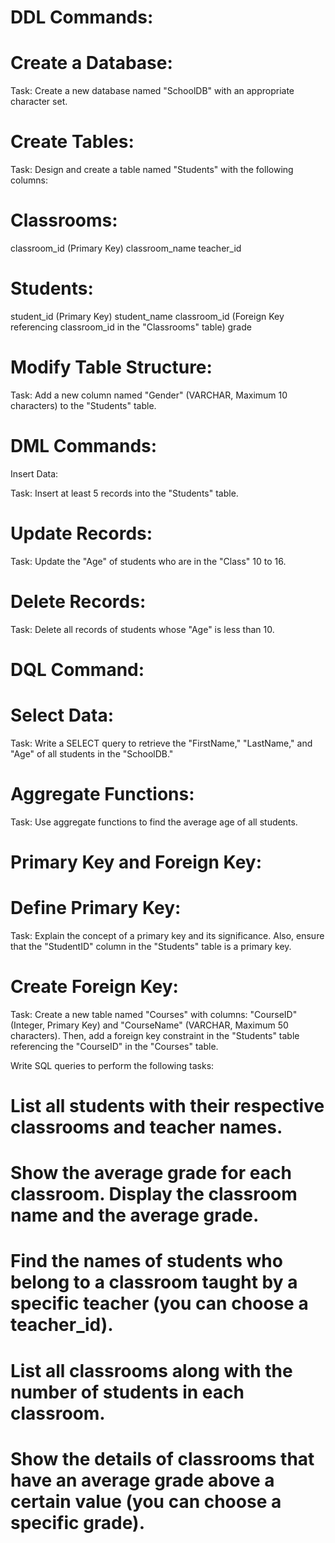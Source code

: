 # DDL Commands:
# Create a Database:
Task: Create a new database named "SchoolDB" with an appropriate character set.
# Create Tables:

Task: Design and create a table named "Students" with the following columns:
# Classrooms:

classroom_id (Primary Key)
classroom_name
teacher_id

#  Students:
student_id (Primary Key)
student_name
classroom_id (Foreign Key referencing classroom_id in the "Classrooms" table)
grade

# Modify Table Structure:

Task: Add a new column named "Gender" (VARCHAR, Maximum 10 characters) to the "Students" table.

# DML Commands:
Insert Data:

Task: Insert at least 5 records into the "Students" table.
# Update Records:

Task: Update the "Age" of students who are in the "Class" 10 to 16.
# Delete Records:

Task: Delete all records of students whose "Age" is less than 10.
# DQL Command:
# Select Data:

Task: Write a SELECT query to retrieve the "FirstName," "LastName," and "Age" of all students in the "SchoolDB."
# Aggregate Functions:

Task: Use aggregate functions to find the average age of all students.

# Primary Key and Foreign Key:
# Define Primary Key:

Task: Explain the concept of a primary key and its significance. Also, ensure that the "StudentID" column in the "Students" table is a primary key.
# Create Foreign Key:

Task: Create a new table named "Courses" with columns: "CourseID" (Integer, Primary Key) and "CourseName" (VARCHAR, Maximum 50 characters). Then, add a foreign key constraint in the "Students" table referencing the "CourseID" in the "Courses" table.


Write SQL queries to perform the following tasks:

# List all students with their respective classrooms and teacher names.

# Show the average grade for each classroom. Display the classroom name and the average grade.

# Find the names of students who belong to a classroom taught by a specific teacher (you can choose a teacher_id).

# List all classrooms along with the number of students in each classroom.

# Show the details of classrooms that have an average grade above a certain value (you can choose a specific grade).
